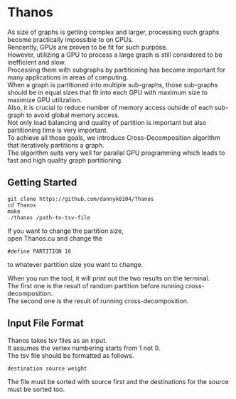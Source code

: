 # Thanos

As size of graphs is getting complex and larger, processing such graphs become practically impossible to on CPUs.  
Rencently, GPUs are proven to be fit for such purpose.  
However, utilizing a GPU to process a large graph is still considered to be inefficient and slow.  
Processing them with subgraphs by partitioning has become important for many applications in areas of computing.  
When a graph is partitioned into multiple sub-graphs, those sub-graphs should be in equal sizes that fit into each GPU with maximum size to maximize GPU utilization.  
Also, it is crucial to reduce number of memory access outside of each sub-graph to avoid global memory access.  
Not only load balancing and quality of partition is important but also partitioning time is very important.  
To achieve all those goals, we introduce Cross-Decomposition algorithm that iteratively partitions a graph.  
The algorithm suits very well for parallal GPU programming which leads to fast and high quality graph partitioning.

## Getting Started

```
git clone https://github.com/dannyk0104/Thanos
cd Thanos
make
./thanos /path-to-tsv-file
```

If you want to change the partition size,  
open Thanos.cu and change the

```
#define PARTITION 16
```

to whatever partition size you want to change.

When you run the tool, it will print out the two results on the terminal.  
The first one is the result of random partition before running cross-decomposition.  
The second one is the result of running cross-decomposition.

## Input File Format

Thanos takes tsv files as an input.  
It assumes the vertex numbering starts from 1 not 0.  
The tsv file should be formatted as follows.

```
destination source weight
```

The file must be sorted with source first and the destinations for the source must be sorted too.
